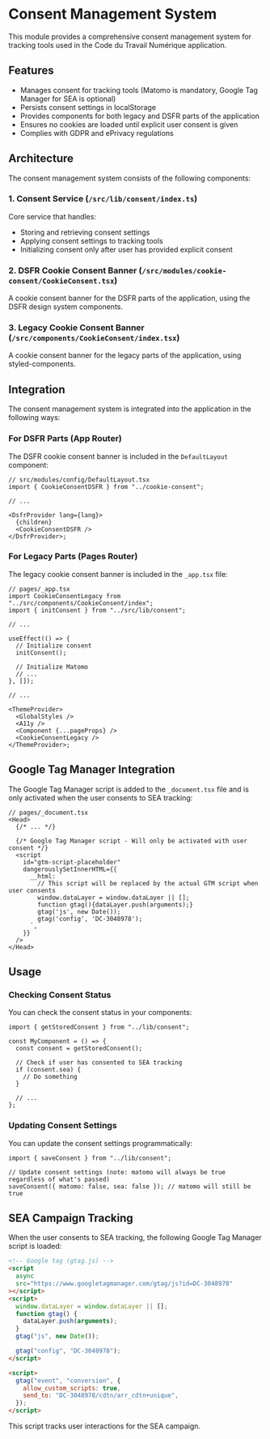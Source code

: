# Consent Management System

This module provides a comprehensive consent management system for tracking tools used in the Code du Travail Numérique application.

## Features

- Manages consent for tracking tools (Matomo is mandatory, Google Tag Manager for SEA is optional)
- Persists consent settings in localStorage
- Provides components for both legacy and DSFR parts of the application
- Ensures no cookies are loaded until explicit user consent is given
- Complies with GDPR and ePrivacy regulations

## Architecture

The consent management system consists of the following components:

### 1. Consent Service (`/src/lib/consent/index.ts`)

Core service that handles:

- Storing and retrieving consent settings
- Applying consent settings to tracking tools
- Initializing consent only after user has provided explicit consent

### 2. DSFR Cookie Consent Banner (`/src/modules/cookie-consent/CookieConsent.tsx`)

A cookie consent banner for the DSFR parts of the application, using the DSFR design system components.

### 3. Legacy Cookie Consent Banner (`/src/components/CookieConsent/index.tsx`)

A cookie consent banner for the legacy parts of the application, using styled-components.

## Integration

The consent management system is integrated into the application in the following ways:

### For DSFR Parts (App Router)

The DSFR cookie consent banner is included in the `DefaultLayout` component:

```tsx
// src/modules/config/DefaultLayout.tsx
import { CookieConsentDSFR } from "../cookie-consent";

// ...

<DsfrProvider lang={lang}>
  {children}
  <CookieConsentDSFR />
</DsfrProvider>;
```

### For Legacy Parts (Pages Router)

The legacy cookie consent banner is included in the `_app.tsx` file:

```tsx
// pages/_app.tsx
import CookieConsentLegacy from "../src/components/CookieConsent/index";
import { initConsent } from "../src/lib/consent";

// ...

useEffect(() => {
  // Initialize consent
  initConsent();

  // Initialize Matomo
  // ...
}, []);

// ...

<ThemeProvider>
  <GlobalStyles />
  <A11y />
  <Component {...pageProps} />
  <CookieConsentLegacy />
</ThemeProvider>;
```

## Google Tag Manager Integration

The Google Tag Manager script is added to the `_document.tsx` file and is only activated when the user consents to SEA tracking:

```tsx
// pages/_document.tsx
<Head>
  {/* ... */}

  {/* Google Tag Manager script - Will only be activated with user consent */}
  <script
    id="gtm-script-placeholder"
    dangerouslySetInnerHTML={{
      __html: `
        // This script will be replaced by the actual GTM script when user consents
        window.dataLayer = window.dataLayer || [];
        function gtag(){dataLayer.push(arguments);}
        gtag('js', new Date());
        gtag('config', 'DC-3048978');
      `,
    }}
  />
</Head>
```

## Usage

### Checking Consent Status

You can check the consent status in your components:

```tsx
import { getStoredConsent } from "../lib/consent";

const MyComponent = () => {
  const consent = getStoredConsent();

  // Check if user has consented to SEA tracking
  if (consent.sea) {
    // Do something
  }

  // ...
};
```

### Updating Consent Settings

You can update the consent settings programmatically:

```tsx
import { saveConsent } from "../lib/consent";

// Update consent settings (note: matomo will always be true regardless of what's passed)
saveConsent({ matomo: false, sea: false }); // matomo will still be true
```

## SEA Campaign Tracking

When the user consents to SEA tracking, the following Google Tag Manager script is loaded:

```html
<!-- Google tag (gtag.js) -->
<script
  async
  src="https://www.googletagmanager.com/gtag/js?id=DC-3048978"
></script>
<script>
  window.dataLayer = window.dataLayer || [];
  function gtag() {
    dataLayer.push(arguments);
  }
  gtag("js", new Date());

  gtag("config", "DC-3048978");
</script>

<script>
  gtag("event", "conversion", {
    allow_custom_scripts: true,
    send_to: "DC-3048978/cdtn/arr_cdtn+unique",
  });
</script>
```

This script tracks user interactions for the SEA campaign.
